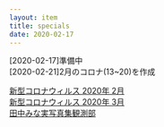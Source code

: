 ```yaml
---
layout: item
title: specials
date: 2020-02-17
---
```

[2020-02-17]準備中<br>
[2020-02-21]2月のコロナ(13~20)を作成

[新型コロナウィルス 2020年 2月](https://kidokun153.github.io/specials/[2020-02]COVID-19.html)<br>
[新型コロナウィルス 2020年 3月](https://kidokun153.github.io/specials/[2020-03]COVID-19.html)<br>
[田中みな実写真集観測部](https://kidokun153.github.io/specials/sincerely-yours.html)<br>

